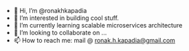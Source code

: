 - 👋 Hi, I’m @ronakhkapadia
- 👀 I’m interested in building cool stuff.
- 🌱 I’m currently learning scalable microservices architecture 
- 💞️ I’m looking to collaborate on ...
- 📫 How to reach me: mail @ ronak.h.kapadia@gmail.com

<!---
ronakhkapadia/ronakhkapadia is a ✨ special ✨ repository because its `README.md` (this file) appears on your GitHub profile.
You can click the Preview link to take a look at your changes.
--->
